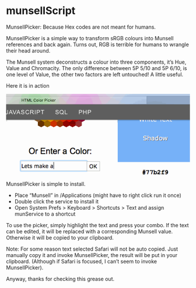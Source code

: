 # munsellScript
MunsellPicker: Because Hex codes are not meant for humans.

MunsellPicker is a simple way to transform sRGB colours into Munsell references and back again. Turns out, RGB is terrible for humans to wrangle their head around.

The Munsell system deconstructs a colour into three components, it’s Hue, Value and Chromacity. The only difference between 5P 5/10 and 5P 6/10, is one level of Value, the other two factors are left untouched! A little useful.

Here it is in action

![MunsellPicker](https://raw.githubusercontent.com/germ/munsellScript/master/demo.gif)

MunsellPicker is simple to install.

- Place “Munsell” in /Applications (might have to right click run it once)
- Double click the service to install it
- Open System Prefs > Keyboard > Shortcuts > Text and assign munService to a shortcut

To use the picker, simply highlight the text and press your combo. If the text can be edited, it will be replaced with a corresponding Munsell value. Otherwise it will be copied to your clipboard. 

Note:
For some reason text selected Safari will not be auto copied. Just manually copy it and invoke MunsellPicker, the result will be put in your clipboard. (Although if Safari is focused, I can’t seem to invoke MunsellPicker).

Anyway, thanks for checking this grease out.
